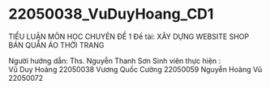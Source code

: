 # 22050038_VuDuyHoang_CD1

 TIỂU LUẬN MÔN HỌC
          CHUYÊN ĐỀ 1
 Đề tài:
	XÂY DỰNG WEBSITE 
SHOP BÁN QUẦN ÁO THỜI TRANG
      
Người hướng dẫn: Ths. Nguyễn Thanh Sơn
Sinh viên thực hiện : 	
	Vũ Duy Hoàng		22050038
	Vương Quốc Cường	22050059
	Nguyễn Hoàng Vũ		22050072

